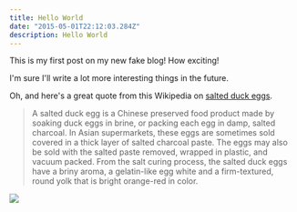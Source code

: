 ```yaml
---
title: Hello World
date: "2015-05-01T22:12:03.284Z"
description: Hello World
---
```


This is my first post on my new fake blog! How exciting!

I'm sure I'll write a lot more interesting things in the future.

Oh, and here's a great quote from this Wikipedia on [salted duck eggs](https://en.wikipedia.org/wiki/Salted_duck_egg).

> A salted duck egg is a Chinese preserved food product made by soaking duck eggs in brine, or packing each egg in damp, salted charcoal. In Asian
> supermarkets, these eggs are sometimes sold covered in a thick layer of salted
> charcoal paste. The eggs may also be sold with the salted paste removed,
> wrapped in plastic, and vacuum packed. From the salt curing process, the
> salted duck eggs have a briny aroma, a gelatin-like egg white and a
> firm-textured, round yolk that is bright orange-red in color.

![](/img/salty_egg.jpg)
